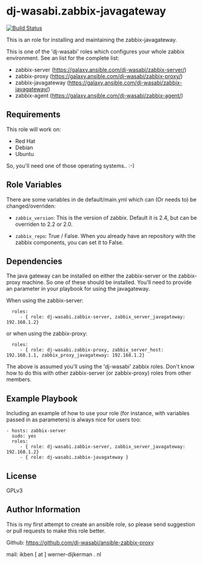dj-wasabi.zabbix-javagateway
=========

[![Build Status](https://travis-ci.org/dj-wasabi/ansible-zabbix-javagateway.svg?branch=master)](https://travis-ci.org/dj-wasabi/ansible-zabbix-javagateway)

This is an role for installing and maintaining the zabbix-javagateway. 

This is one of the 'dj-wasabi' roles which configures your whole zabbix environment. See an list for the complete list:

 * zabbix-server (https://galaxy.ansible.com/dj-wasabi/zabbix-server/)
 * zabbix-proxy (https://galaxy.ansible.com/dj-wasabi/zabbix-proxy/)
 * zabbix-javagateway (https://galaxy.ansible.com/dj-wasabi/zabbix-javagateway/)
 * zabbix-agent (https://galaxy.ansible.com/dj-wasabi/zabbix-agent/)

Requirements
------------

This role will work on:

* Red Hat
* Debian
* Ubuntu

So, you'll need one of those operating systems.. :-)

Role Variables
--------------

There are some variables in de default/main.yml which can (Or needs to) be changed/overriden:

* `zabbix_version`: This is the version of zabbix. Default it is 2.4, but can be overriden to 2.2 or 2.0.

* `zabbix_repo`: True / False. When you already have an repository with the zabbix components, you can set it to False.

Dependencies
------------

The java gateway can be installed on either the zabbix-server or the zabbix-proxy machine. So one of these should be installed. You'll need to provide an parameter in your playbook for using the javagateway.

When using the zabbix-server:
```
  roles:
     - { role: dj-wasabi.zabbix-server, zabbix_server_javagateway: 192.168.1.2}
```

or when using the zabbix-proxy:
```
  roles:
     - { role: dj-wasabi.zabbix-proxy, zabbix_server_host: 192.168.1.1, zabbix_proxy_javagateway: 192.168.1.2}
```

The above is assumed you'll using the 'dj-wasabi' zabbix roles. Don't know how to do this with other zabbix-server (or zabbix-proxy) roles from other members.

Example Playbook
----------------

Including an example of how to use your role (for instance, with variables passed in as parameters) is always nice for users too:

    - hosts: zabbix-server
      sudo: yes
      roles:
         - { role: dj-wasabi.zabbix-server, zabbix_server_javagateway: 192.168.1.2}
         - { role: dj-wasabi.zabbix-javagateway }

License
-------

GPLv3

Author Information
------------------

This is my first attempt to create an ansible role, so please send suggestion or pull requests to make this role better. 

Github: https://github.com/dj-wasabi/ansible-zabbix-proxy

mail: ikben [ at ] werner-dijkerman . nl

